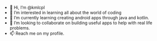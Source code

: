 - 👋 Hi, I’m @kmlcpl
- 👀 I’m interested in learning all about the world of coding 
- 🌱 I’m currently learning creating android apps through java and kotlin.
- 💞️ I’m looking to collaborate on building useful apps to help with real life problems.
- 📫 Reach me on my profile. 

<!---
kmlcpl/kmlcpl is a ✨ special ✨ repository because its `README.md` (this file) appears on your GitHub profile.
You can click the Preview link to take a look at your changes.
--->
